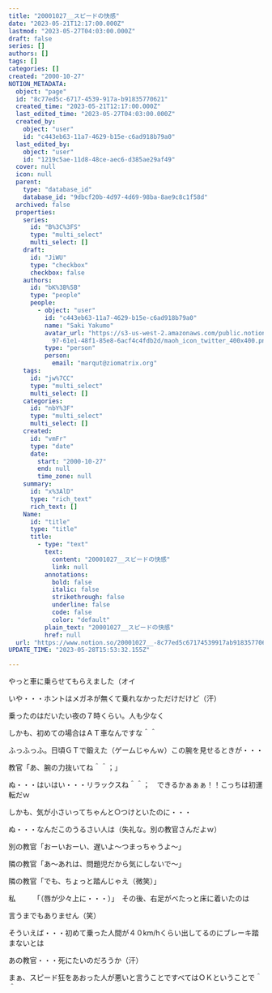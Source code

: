 ```yaml
---
title: "20001027__スピードの快感"
date: "2023-05-21T12:17:00.000Z"
lastmod: "2023-05-27T04:03:00.000Z"
draft: false
series: []
authors: []
tags: []
categories: []
created: "2000-10-27"
NOTION_METADATA:
  object: "page"
  id: "8c77ed5c-6717-4539-917a-b91835770621"
  created_time: "2023-05-21T12:17:00.000Z"
  last_edited_time: "2023-05-27T04:03:00.000Z"
  created_by:
    object: "user"
    id: "c443eb63-11a7-4629-b15e-c6ad918b79a0"
  last_edited_by:
    object: "user"
    id: "1219c5ae-11d8-48ce-aec6-d385ae29af49"
  cover: null
  icon: null
  parent:
    type: "database_id"
    database_id: "9dbcf20b-4d97-4d69-98ba-8ae9c8c1f58d"
  archived: false
  properties:
    series:
      id: "B%3C%3FS"
      type: "multi_select"
      multi_select: []
    draft:
      id: "JiWU"
      type: "checkbox"
      checkbox: false
    authors:
      id: "bK%3B%5B"
      type: "people"
      people:
        - object: "user"
          id: "c443eb63-11a7-4629-b15e-c6ad918b79a0"
          name: "Saki Yakumo"
          avatar_url: "https://s3-us-west-2.amazonaws.com/public.notion-static.com/3ad1c4\
            97-61e1-48f1-85e8-6acf4c4fdb2d/maoh_icon_twitter_400x400.png"
          type: "person"
          person:
            email: "marqut@ziomatrix.org"
    tags:
      id: "jw%7CC"
      type: "multi_select"
      multi_select: []
    categories:
      id: "nbY%3F"
      type: "multi_select"
      multi_select: []
    created:
      id: "vmFr"
      type: "date"
      date:
        start: "2000-10-27"
        end: null
        time_zone: null
    summary:
      id: "x%3AlD"
      type: "rich_text"
      rich_text: []
    Name:
      id: "title"
      type: "title"
      title:
        - type: "text"
          text:
            content: "20001027__スピードの快感"
            link: null
          annotations:
            bold: false
            italic: false
            strikethrough: false
            underline: false
            code: false
            color: "default"
          plain_text: "20001027__スピードの快感"
          href: null
  url: "https://www.notion.so/20001027__-8c77ed5c67174539917ab91835770621"
UPDATE_TIME: "2023-05-28T15:53:32.155Z"

---
```

<link rel="stylesheet" href="https://cdn.jsdelivr.net/npm/katex@0.16.2/dist/katex.min.css" integrity="sha384-bYdxxUwYipFNohQlHt0bjN/LCpueqWz13HufFEV1SUatKs1cm4L6fFgCi1jT643X" crossorigin="anonymous">


やっと車に乗らせてもらえました（オイ


いや・・・ホントはメガネが無くて乗れなかっただけだけど（汗）


乗ったのはだいたい夜の７時くらい。人も少なく


しかも、初めての場合はＡＴ車なんですな＾＾


ふっふっふ。日頃ＧＴで鍛えた（ゲームじゃんｗ）この腕を見せるときが・・・


教官「あ、腕の力抜いてね＾＾；」


ぬ・・・はいはい・・・リラックスね＾＾；　できるかぁぁぁ！！こっちは初運転だｗ


しかも、気が小さいってちゃんと○つけといたのに・・・


ぬ・・・なんだこのうるさい人は（失礼な。別の教官さんだよｗ）


別の教官「おーいおーい、遅いよ～つまっちゃうよ～」


隣の教官「あ～あれは、問題児だから気にしないで～」


隣の教官「でも、ちょっと踏んじゃえ（微笑）」


私　　　「（唇が少々上に・・・）」　その後、右足がべたっと床に着いたのは


言うまでもありません（笑）


そういえば・・・初めて乗った人間が４０km/hくらい出してるのにブレーキ踏まないとは


あの教官・・・死にたいのだろうか（汗）


まぁ、スピード狂をあおった人が悪いと言うことですべてはＯＫということで＾＾

